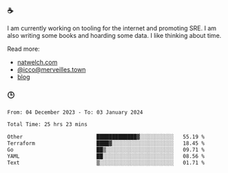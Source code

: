 ### ☕

I am currently working on tooling for the internet and promoting SRE. I am also writing some books and hoarding some data. I like thinking about time. 

Read more:

 - [natwelch.com](https://natwelch.com)
 - [@icco@merveilles.town](https://merveilles.town/@icco)
 - [blog](https://writing.natwelch.com)

### 🕒

<!--START_SECTION:waka-->

```txt
From: 04 December 2023 - To: 03 January 2024

Total Time: 25 hrs 23 mins

Other                        █████████████▓░░░░░░░░░░░   55.19 %
Terraform                    ████▓░░░░░░░░░░░░░░░░░░░░   18.45 %
Go                           ██▒░░░░░░░░░░░░░░░░░░░░░░   09.71 %
YAML                         ██░░░░░░░░░░░░░░░░░░░░░░░   08.56 %
Text                         ▒░░░░░░░░░░░░░░░░░░░░░░░░   01.71 %
```

<!--END_SECTION:waka-->
